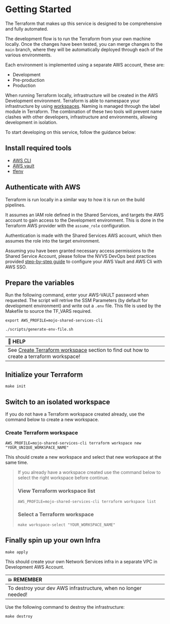 # Getting Started

The Terraform that makes up this service is designed to be comprehensive and fully automated.

The development flow is to run the Terraform from your own machine locally.
Once the changes have been tested, you can merge changes to the `main` branch,
where they will be automatically deployed through each of the various environments.

Each environment is implemented using a separate AWS account, these are:

- Development
- Pre-production
- Production

When running Terraform locally, infrastructure will be created in the AWS Development environment.
Terraform is able to namespace your infrastructure by using
[workspaces](https://www.terraform.io/docs/state/workspaces.html).
Naming is managed through the label module in Terraform.
The combination of these two tools will prevent name clashes with other developers,
infrastructure and environments, allowing development in isolation.

To start developing on this service, follow the guidance below:

## Install required tools

- [AWS CLI](https://aws.amazon.com/cli/)
- [AWS vault](https://github.com/99designs/aws-vault#installing)
- [tfenv](https://github.com/tfutils/tfenv)

## Authenticate with AWS

Terraform is run locally in a similar way to how it is run on the build pipelines.

It assumes an IAM role defined in the Shared Services, and targets the AWS account to gain access to the Development environment.
This is done in the Terraform AWS provider with the `assume_role` configuration.

Authentication is made with the Shared Services AWS account, which then assumes the role into the target environment.

Assuming you have been granted necessary access permissions to the Shared Service Account, please follow the NVVS DevOps best practices provided [step-by-step guide](https://ministryofjustice.github.io/nvvs-devops/documentation/team-guide/best-practices/use-aws-sso.html#re-configure-aws-vault) to configure your AWS Vault and AWS Cli with AWS SSO.

## Prepare the variables

Run the following command, enter your AWS-VAULT password when requested. The script will retrive the SSM Parameters (by default for development environment) and write out a `.env` file.
This file is used by the Makefile to source the TF_VARS required.

```shell
export AWS_PROFILE=mojo-shared-services-cli

./scripts/generate-env-file.sh
```



| :bell: HELP                                                                                                            |
| :--------------------------------------------------------------------------------------------------------------------- |
| See [Create Terraform workspace](#create-terraform-workspace) section to find out how to create a terraform workspace! |


## Initialize your Terraform

```shell
make init
```

## Switch to an isolated workspace

If you do not have a Terraform workspace created already, use the command below to create a new workspace.

### Create Terraform workspace

```shell
AWS_PROFILE=mojo-shared-services-cli terraform workspace new "YOUR_UNIQUE_WORKSPACE_NAME"
```

This should create a new workspace and select that new workspace at the same time.

> If you already have a workspace created use the command below to select the right workspace before continue.
>
> ### View Terraform workspace list
>
> ```shell
> AWS_PROFILE=mojo-shared-services-cli terraform workspace list
> ```
>
> ### Select a Terraform workspace
>
> ```shell
> make workspace-select "YOUR_WORKSPACE_NAME"
> ```

## Finally spin up your own Infra

```shell
make apply
```

This should create your own Network Services infra in a separate VPC in Development AWS Account.

| :boom: REMEMBER                                                |
| :------------------------------------------------------------- |
| To destroy your dev AWS infrastructure, when no longer needed! |

Use the following command to destroy the infrastructure:

```shell
make destroy
```
